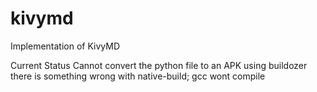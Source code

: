 # kivymd
Implementation of KivyMD 

Current Status
Cannot convert the python file to an APK using buildozer
there is something wrong with native-build; gcc wont compile
